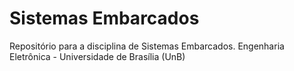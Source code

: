 # Sistemas Embarcados
Repositório para a disciplina de Sistemas Embarcados. Engenharia Eletrônica - Universidade de Brasília (UnB)
